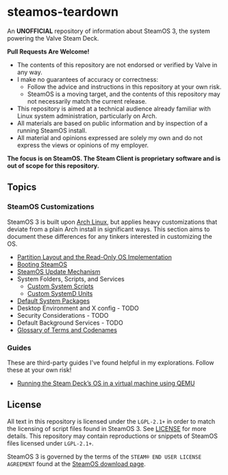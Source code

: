 # steamos-teardown

An **UNOFFICIAL** repository of information about SteamOS 3, the system powering the Valve Steam Deck.

**Pull Requests Are Welcome!**

* The contents of this repository are not endorsed or verified by Valve in any way.
* I make no guarantees of accuracy or correctness:
  * Follow the advice and instructions in this repository at your own risk.
  * SteamOS is a moving target, and the contents of this repository may not necessarily match the current release.
* This repository is aimed at a technical audience already familiar with Linux system administration, particularly on Arch.
* All materials are based on public information and by inspection of a running SteamOS install.
* All material and opinions expressed are solely my own and do not express the views or opinions of my employer.

**The focus is on SteamOS. The Steam Client is proprietary software and is out of scope for this repository.**

## Topics

### SteamOS Customizations

SteamOS 3 is built upon [Arch Linux](https://wiki.archlinux.org/), but applies heavy customizations that deviate from a plain Arch install in significant ways. This section aims to document these differences for any tinkers interested in customizing the OS.

* [Partition Layout and the Read-Only OS Implementation](docs/partitions.md)
* [Booting SteamOS](docs/boot.md)
* [SteamOS Update Mechanism](docs/system-updates.md)
* System Folders, Scripts, and Services
  * [Custom System Scripts](docs/scripts.md)
  * [Custom SystemD Units](docs/systemd.md)
* [Default System Packages](docs/packages.md)
* Desktop Environment and X config - TODO
* Security Considerations - TODO
* Default Background Services - TODO
* [Glossary of Terms and Codenames](docs/glossary.md)

### Guides

These are third-party guides I've found helpful in my explorations. Follow these at your own risk!

* [Running the Steam Deck’s OS in a virtual machine using QEMU](https://blogs.igalia.com/berto/2022/07/05/running-the-steam-decks-os-in-a-virtual-machine-using-qemu/)

## License

All text in this repository is licensed under the `LGPL-2.1+` in order to match the licensing of script files found in SteamOS 3. See [LICENSE](LICENSE) for more details. This repository may contain reproductions or snippets of SteamOS files licensed under `LGPL-2.1+`.

SteamOS 3 is governed by the terms of the `STEAM® END USER LICENSE AGREEMENT` found at the [SteamOS download page](https://store.steampowered.com/steamos/download/?ver=steamdeck&snr=).

